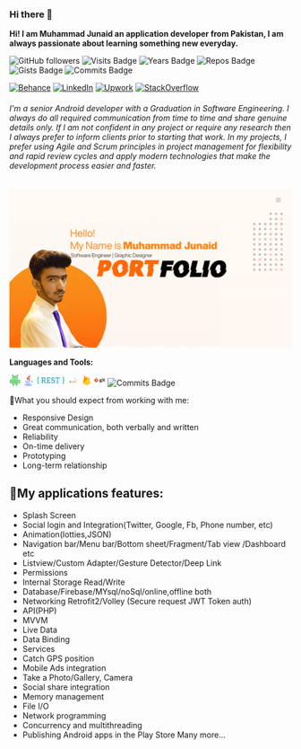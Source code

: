 ### Hi there 👋

**Hi! I am Muhammad Junaid an application developer from Pakistan, I am always passionate about learning something new everyday.**

![GitHub followers](https://img.shields.io/github/followers/alifhasnain?logo=GitHub&style=flat-square)
![Visits Badge](https://badges.pufler.dev/visits/alifhasnain/alifhasnain?style=flat-square)
![Years Badge](https://badges.pufler.dev/years/alifhasnain?style=flat-square)
![Repos Badge](https://badges.pufler.dev/repos/alifhasnain?style=flat-square)
![Gists Badge](https://badges.pufler.dev/gists/alifhasnain?style=flat-square)
![Commits Badge](https://badges.pufler.dev/commits/monthly/alifhasnain)


<p>
	<a href="https://www.behance.net/junaidirshad098" target="_blank"><img alt="Behance" src="https://img.shields.io/badge/-Behance-1877F2?style=for-the-badge&logo=behance&logoColor=white" /></a> 
	<a href="https://www.linkedin.com/in/muhammad-junaid-7a6826185/" target="_blank"><img alt="LinkedIn" src="https://img.shields.io/badge/linkedin-%230077B5.svg?&style=for-the-badge&logo=linkedin&logoColor=white" /></a> 
	<a href="https://www.upwork.com/freelancers/~016016ae75f90f7a88" target="_blank"><img alt="Upwork" src="https://img.shields.io/badge/upwork-%2312100E.svg?&style=for-the-badge&logo=upwork&logoColor=white" /></a>
	<a href="https://stackoverflow.com/users/12705955/junaidirshad098" target="_blank">
    <img alt="StackOverflow"src="https://img.shields.io/badge/Stack%20Overflow-FE7A16.svg?&style=for-the-badge&logo=Stack%20Overflow&logoColor=white" /></a>
  
<p/>


###### I'm a senior Android developer with a Graduation in Software Engineering. I always do all required communication from time to time and share genuine details only. If I am not confident in any project or require any research then I always prefer to inform clients prior to starting that work. In my projects, I prefer using Agile and Scrum principles in project management for flexibility and rapid review cycles and apply modern technologies that make the development process easier and faster.

<img alt='Porfolio' src='https://github.com/junaidirshad098/junaidirshad098/blob/main/assets/pic1.png'/>


**Languages and Tools:**  

<code><img height="20" src="https://github.com/junaidirshad098/junaidirshad098/blob/main/assets/android_logo.svg"></code>
<code><img height="20" src="https://github.com/junaidirshad098/junaidirshad098/blob/main/assets/java_logo.svg"></code>
<code><img height="20" src="https://github.com/junaidirshad098/junaidirshad098/blob/main/assets/rest2.png"></code>
<code><img height="20" src="https://raw.githubusercontent.com/github/explore/80688e429a7d4ef2fca1e82350fe8e3517d3494d/topics/mysql/mysql.png"></code>
<code><img height="20" src="https://raw.githubusercontent.com/github/explore/80688e429a7d4ef2fca1e82350fe8e3517d3494d/topics/firebase/firebase.png"></code>
<code><img height="20" src="https://raw.githubusercontent.com/github/explore/80688e429a7d4ef2fca1e82350fe8e3517d3494d/topics/git/git.png"></code>
![Commits Badge]([https://badges.pufler.dev/commits/monthly/alifhasnain](https://img.shields.io/badge/Kotlin-0095D5?&style=for-the-badge&logo=kotlin&logoColor=white))

🔺What you should expect from working with me:
<ul>
	<li>Responsive Design</li>
	<li>Great communication, both verbally and written</li>
<li>Reliability</li>
<li>On-time delivery</li>
<li>Prototyping</li>
<li>Long-term relationship</li>
</ul>


🔺My applications features:
-------------------------------------
<ul>
<li>Splash Screen
<li>Social login and Integration(Twitter, Google, Fb, Phone number, etc)
<li>Animation(lotties,JSON)
<li>Navigation bar/Menu bar/Bottom sheet/Fragment/Tab view /Dashboard etc
<li>Listview/Custom Adapter/Gesture Detector/Deep Link
<li>Permissions
<li>Internal Storage Read/Write
<li>Database/Firebase/MYsql/noSql/online,offline both
<li>Networking Retrofit2/Volley (Secure request JWT Token auth)
<li>API(PHP)
<li>MVVM
	<li>Live Data
<li>Data Binding
<li>Services
<li>Catch GPS position
<li>Mobile Ads integration
<li>Take a Photo/Gallery, Camera
<li>Social share integration
<li>Memory management
<li>File I/O
<li>Network programming
<li>Concurrency and multithreading
<li>Publishing Android apps in the Play Store
Many more...
</ul>

<!--
**junaidirshad098/junaidirshad098** is a ✨ _special_ ✨ repository because its `README.md` (this file) appears on your GitHub profile.

Here are some ideas to get you started:

- 🔭 I’m currently working on ...
- 🌱 I’m currently learning ...
- 👯 I’m looking to collaborate on ...
- 🤔 I’m looking for help with ...
- 💬 Ask me about ...
- 📫 How to reach me: ...
- 😄 Pronouns: ...
- ⚡ Fun fact: ...
-->
